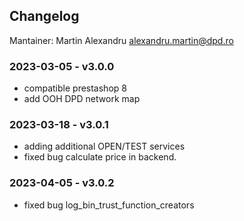 ## Changelog
Mantainer: Martin Alexandru <alexandru.martin@dpd.ro>

### 2023-03-05 - v3.0.0
- compatible prestashop 8
- add OOH DPD network map

### 2023-03-18 - v3.0.1
- adding additional OPEN/TEST services
- fixed bug calculate price in backend.

### 2023-04-05 - v3.0.2
- fixed bug log_bin_trust_function_creators 
